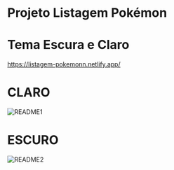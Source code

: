 # Projeto Listagem Pokémon

# Tema Escura e Claro
https://listagem-pokemonn.netlify.app/

# CLARO

![README1](https://github.com/israelkg/projeto-listagem-pokemon/assets/159387743/4a6d30d4-41a0-4111-b290-dbc2bee68280)


# ESCURO
![README2](https://github.com/israelkg/projeto-listagem-pokemon/assets/159387743/72029753-529f-4be4-9095-5ee09dc4e1b2)
